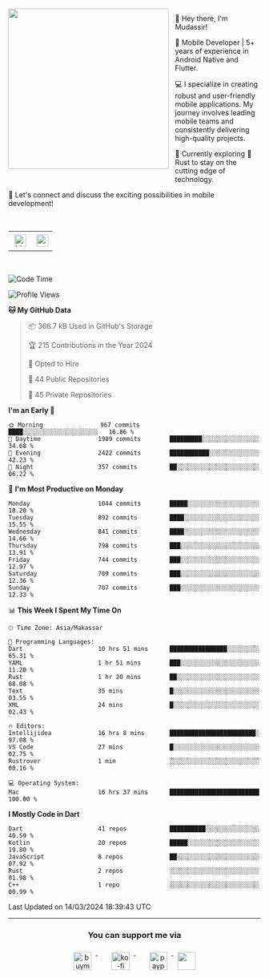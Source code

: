 <a href="https://lazycatlabs.com/" target="_blank">
<img 
  src="https://github-production-user-asset-6210df.s3.amazonaws.com/1531684/281783264-5b2e172d-feb8-40de-9846-a70379b758fb.png" 
  style="margin-top:20px;margin-right:13px;margin-bottom:20px"
  align="left" 
  height="320px"
/>
</a>
<br>
<p>
 👋 Hey there, I'm Mudassir!

🚀 Mobile Developer | 5+ years of experience in Android Native and Flutter.

💻 I specialize in creating robust and user-friendly mobile applications. My journey involves leading mobile teams and consistently delivering high-quality projects.

🌱 Currently exploring 🦀 Rust to stay on the cutting edge of technology.

🔗 Let's connect and discuss the exciting possibilities in mobile development!

<br>

<table style="border:none; border-collapse:collapse; cellspacing:0; cellpadding:0">
    <tr>
        <td>
           <a href="https://www.linkedin.com/in/lzyct/" target="_blank">
              <img src="https://github.com/ukieTux/ukieTux/blob/master/assets/linkedin.svg" alt="LinkedIn" style="vertical-align:top; margin:4px" height=24>
          </a>
        </td>
        <td>
           <a href = "https://www.upwork.com/freelancers/~01913209d41be922f1?viewMode=1">
              <img src="https://img.shields.io/badge/UpWork-6FDA44?logo=Upwork&logoColor=white" height=24/>
           </a>
        </td>
    </tr>
</table>

<br>

<!--START_SECTION:waka-->
![Code Time](http://img.shields.io/badge/Code%20Time-5%2C887%20hrs-blue)

![Profile Views](http://img.shields.io/badge/Profile%20Views-0-blue)

**🐱 My GitHub Data** 

> 📦 366.7 kB Used in GitHub's Storage 
 > 
> 🏆 215 Contributions in the Year 2024
 > 
> 💼 Opted to Hire
 > 
> 📜 44 Public Repositories 
 > 
> 🔑 45 Private Repositories 
 > 
**I'm an Early 🐤** 

```text
🌞 Morning                967 commits         ████░░░░░░░░░░░░░░░░░░░░░   16.86 % 
🌆 Daytime                1989 commits        █████████░░░░░░░░░░░░░░░░   34.68 % 
🌃 Evening                2422 commits        ███████████░░░░░░░░░░░░░░   42.23 % 
🌙 Night                  357 commits         ██░░░░░░░░░░░░░░░░░░░░░░░   06.22 % 
```
📅 **I'm Most Productive on Monday** 

```text
Monday                   1044 commits        █████░░░░░░░░░░░░░░░░░░░░   18.20 % 
Tuesday                  892 commits         ████░░░░░░░░░░░░░░░░░░░░░   15.55 % 
Wednesday                841 commits         ████░░░░░░░░░░░░░░░░░░░░░   14.66 % 
Thursday                 798 commits         ███░░░░░░░░░░░░░░░░░░░░░░   13.91 % 
Friday                   744 commits         ███░░░░░░░░░░░░░░░░░░░░░░   12.97 % 
Saturday                 709 commits         ███░░░░░░░░░░░░░░░░░░░░░░   12.36 % 
Sunday                   707 commits         ███░░░░░░░░░░░░░░░░░░░░░░   12.33 % 
```


📊 **This Week I Spent My Time On** 

```text
🕑︎ Time Zone: Asia/Makassar

💬 Programming Languages: 
Dart                     10 hrs 51 mins      ████████████████░░░░░░░░░   65.31 % 
YAML                     1 hr 51 mins        ███░░░░░░░░░░░░░░░░░░░░░░   11.20 % 
Rust                     1 hr 20 mins        ██░░░░░░░░░░░░░░░░░░░░░░░   08.08 % 
Text                     35 mins             █░░░░░░░░░░░░░░░░░░░░░░░░   03.55 % 
XML                      24 mins             █░░░░░░░░░░░░░░░░░░░░░░░░   02.43 % 

🔥 Editors: 
Intellijidea             16 hrs 8 mins       ████████████████████████░   97.08 % 
VS Code                  27 mins             █░░░░░░░░░░░░░░░░░░░░░░░░   02.75 % 
Rustrover                1 min               ░░░░░░░░░░░░░░░░░░░░░░░░░   00.16 % 

💻 Operating System: 
Mac                      16 hrs 37 mins      █████████████████████████   100.00 % 
```

**I Mostly Code in Dart** 

```text
Dart                     41 repos            ██████████░░░░░░░░░░░░░░░   40.59 % 
Kotlin                   20 repos            █████░░░░░░░░░░░░░░░░░░░░   19.80 % 
JavaScript               8 repos             ██░░░░░░░░░░░░░░░░░░░░░░░   07.92 % 
Rust                     2 repos             ░░░░░░░░░░░░░░░░░░░░░░░░░   01.98 % 
C++                      1 repo              ░░░░░░░░░░░░░░░░░░░░░░░░░   00.99 % 
```




 Last Updated on 14/03/2024 18:39:43 UTC
<!--END_SECTION:waka-->



---
<h3 align="center">You can support me via</h3>
<p align="center">
  <a href="https://www.buymeacoffee.com/Lzyct" target="_blank">
    <img src="https://www.buymeacoffee.com/assets/img/guidelines/download-assets-sm-2.svg" alt="buymeacoffe" style="vertical-align:top; margin:8px" height="36">
  </a>&nbsp;&nbsp;&nbsp;&nbsp;
   <a href="https://ko-fi.com/Lzyct" target="_blank">
    <img src="https://help.ko-fi.com/system/photos/3604/0095/9793/logo_circle.png" alt="ko-fi" style="vertical-align:top; margin:8px" height="36">
  </a>&nbsp;&nbsp;&nbsp;&nbsp;
  <a href="https://paypal.me/ukieTux" target="_blank">
    <img src="https://blog.zoom.us/wp-content/uploads/2019/08/paypal.png" alt="paypal" style="vertical-align:top; margin:8px" height="36">
  </a>
  <a href="https://saweria.co/Lzyct" target="_blank">
   <img src="https://1.bp.blogspot.com/-7OuHSxaNk6A/X92QPg8L9kI/AAAAAAAAG0E/lUzKf_uuVP8jCqvXpA7juh_l-TfK2jnbwCLcBGAsYHQ/s16000/SAWERIA.webp" style="vertical-align:top; margin:8px" height="36">
  </a>
</p>
<br><br>
